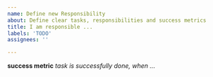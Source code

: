 ```yaml
---
name: Define new Responsibility
about: Define clear tasks, responsibilities and success metrics
title: I am responsible ...
labels: 'TODO'
assignees: ''

---
```


**success metric**
_task is successfully done, when ..._
